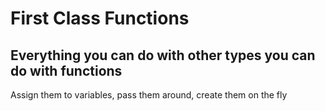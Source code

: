 # First Class Functions
## Everything you can do with other types you can do with functions 

Assign them to variables, pass them around, create them on the fly